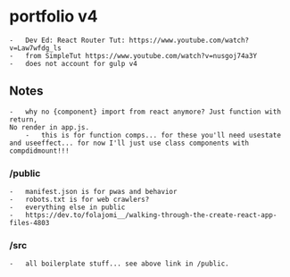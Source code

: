 # portfolio v4

	-	Dev Ed: React Router Tut: https://www.youtube.com/watch?v=Law7wfdg_ls
	-	from SimpleTut https://www.youtube.com/watch?v=nusgoj74a3Y
	-	does not account for gulp v4

## Notes

	-	why no {component} import from react anymore? Just function with return,
	No render in app.js.
		-	this is for function comps... for these you'll need usestate and useeffect... for now I'll just use class components with compdidmount!!!

### /public

	-	manifest.json is for pwas and behavior
	-	robots.txt is for web crawlers?
	-	everything else in public
	-	https://dev.to/folajomi__/walking-through-the-create-react-app-files-4803

### /src

	-	all boilerplate stuff... see above link in /public.